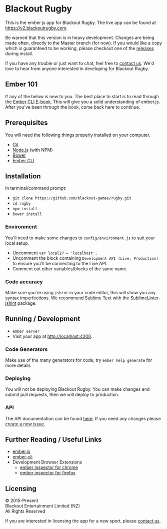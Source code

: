 # Blackout Rugby

This is the ember.js app for Blackout Rugby. The live app can be found at https://v2.blackoutrugby.com.

Be warned that this version is in heavy development. Changes are being made often, directly to the Master branch (for now). If you would like a copy which is guaranteed to be working, please checkout one of the [releases](https://github.com/blackout-games/rugby/releases) during install.

If you have any trouble or just want to chat, feel free to [contact us](mailto:support@blackoutrugby.com). We'd love to hear from anyone interested in developing for Blackout Rugby.

## Ember 101

If any of the below is new to you. The best place to start is to read through the [Ember CLI E-book](https://leanpub.com/ember-cli-101). This will give you a solid understanding of ember.js. After you've been through the book, come back here to continue.

## Prerequisites

You will need the following things properly installed on your computer.

* [Git](http://git-scm.com/)
* [Node.js](http://nodejs.org/) (with NPM)
* [Bower](http://bower.io/)
* [Ember CLI](http://www.ember-cli.com/)

## Installation

In terminal/command prompt:

* `git clone https://github.com/blackout-games/rugby.git`
* `cd rugby`
* `npm install`
* `bower install`

### Environment

You'll need to make some changes to `config/environment.js` to suit your local setup.

* Uncomment `var localIP = 'localhost';`
* Uncomment the block containing `Development API (Live, Production)` to ensure you'll be connecting to the Live API.
* Comment out other variables/blocks of the same name.

### Code accuracy

Make sure you're using `jshint` in your code editor, this will show you any syntax imperfections. We recommend [Sublime Text](http://www.sublimetext.com/) with the [Sublime​Linter-jshint](https://packagecontrol.io/packages/SublimeLinter-jshint) package.

## Running / Development

* `ember server`
* Visit your app at [http://localhost:4200](http://localhost:4200).

### Code Generators

Make use of the many generators for code, try `ember help generate` for more details

### Deploying

You will not be deploying Blackout Rugby. You can make changes and submit pull requests, then we will deploy to production.

### API

The API documentation can be found [here](http://docs.blackoutrugby.apiary.io/). If you need any changes please [create a new issue](https://github.com/blackout-games/rugby/issues/new).

## Further Reading / Useful Links

* [ember.js](http://emberjs.com/)
* [ember-cli](http://www.ember-cli.com/)
* Development Browser Extensions
  * [ember inspector for chrome](https://chrome.google.com/webstore/detail/ember-inspector/bmdblncegkenkacieihfhpjfppoconhi)
  * [ember inspector for firefox](https://addons.mozilla.org/en-US/firefox/addon/ember-inspector/)

## Licensing

© 2015-Present  
Blackout Entertainment Limited (NZ)  
All Rights Reserved

If you are interested in licensing the app for a new sport, please [contact us](mailto:support@blackoutrugby.com).
